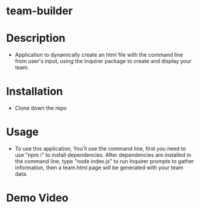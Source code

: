 # team-builder

# Description
* Application to dynamically create an html file with the command line from user's input, using the Inquirer package to create and display your team.

# Installation
* Clone down the repo

# Usage
* To use this application, You'll use the command line, first you need to use "npm i" to install dependencies. After dependencies are installed in the command line, type "node index.js" to run Inquirer prompts to gather information, then a team.html page will be generated with your team data.

# Demo Video
